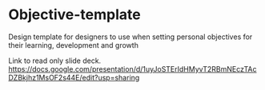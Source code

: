 # Objective-template
Design template for designers to use when setting personal objectives for their learning, development and growth

Link to read only slide deck. https://docs.google.com/presentation/d/1uyJoSTErIdHMyvT2RBmNEczTAcDZBkjhz1MsOF2s44E/edit?usp=sharing

